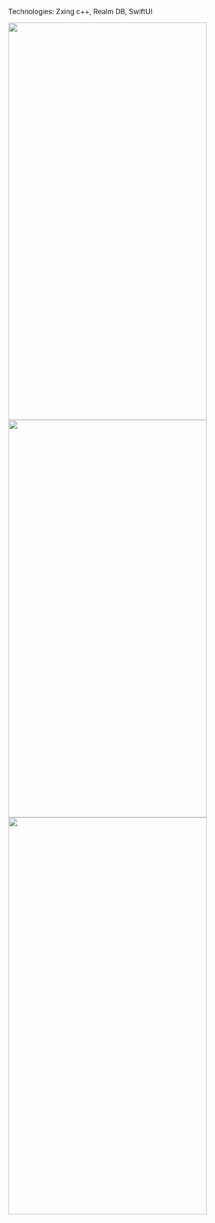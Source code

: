 Technologies: Zxing c++, Realm DB, SwiftUI

<img src="https://github.com/tpcreative070/qrscanner/assets/37991864/dd885612-1aed-4f09-a2f4-7627adf5ad5e" width="400" height = "800" />
<img src="https://github.com/tpcreative070/qrscanner/assets/37991864/585dec4f-0a25-44c9-b0ce-f585ccb3ef09" width="400" height = "800" />
<img src="https://github.com/tpcreative070/qrscanner/assets/37991864/d4293927-ce3a-4186-8af3-7810e81e964d" width="400" height = "800" />
